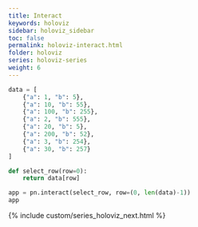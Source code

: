 ```yaml
---
title: Interact
keywords: holoviz
sidebar: holoviz_sidebar
toc: false
permalink: holoviz-interact.html
folder: holoviz
series: holoviz-series
weight: 6
---
```


```python
data = [
    {"a": 1, "b": 5},
    {"a": 10, "b": 55},
    {"a": 100, "b": 255},
    {"a": 2, "b": 555},
    {"a": 20, "b": 5},
    {"a": 200, "b": 52},
    {"a": 3, "b": 254},
    {"a": 30, "b": 257}
]

def select_row(row=0):
    return data[row]

app = pn.interact(select_row, row=(0, len(data)-1))
app
```

{% include custom/series_holoviz_next.html %}
